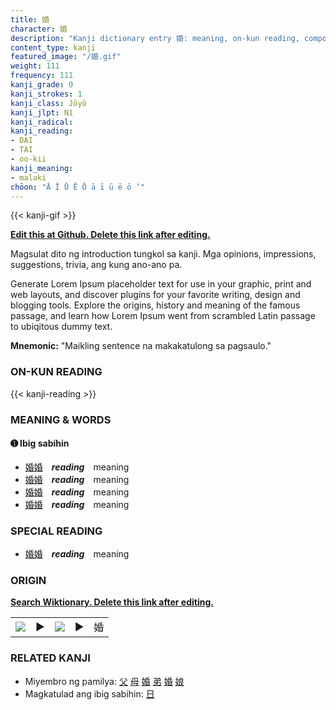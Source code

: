 ```yaml
---
title: 婚
character: 婚
description: "Kanji dictionary entry 婚: meaning, on-kun reading, compounds, origin, related kanji"
content_type: kanji
featured_image: "/婚.gif"
weight: 111
frequency: 111
kanji_grade: 0
kanji_strokes: 1
kanji_class: Jōyō
kanji_jlpt: N1
kanji_radical: 
kanji_reading: 
- DAI
- TAI
- oo-kii
kanji_meaning:
- malaki
chōon: "Ā Ī Ū Ē Ō ā ī ū ē ō ’"
---
```

[//]: # (Don't edit the line below. Kanji animated GIF code is automatically generated.)
{{< kanji-gif >}}

[//]: # (Edit below this line.)

**[Edit this at Github. Delete this link after editing.](https://github.com/tim0g/tim/tree/main/content/kanji/婚/index.md)**

Magsulat dito ng introduction tungkol sa kanji. Mga opinions, impressions, suggestions, trivia, ang kung ano-ano pa.

Generate Lorem Ipsum placeholder text for use in your graphic, print and web layouts, and discover plugins for your favorite writing, design and blogging tools. Explore the origins, history and meaning of the famous passage, and learn how Lorem Ipsum went from scrambled Latin passage to ubiqitous dummy text.
 
**Mnemonic:** "Maikling sentence na makakatulong sa pagsaulo."

### ON-KUN READING

[//]: # (Don't edit the line below. ON-KUN READING code is automatically generated.)
{{< kanji-reading >}}

### MEANING & WORDS

#### ➊ **Ibig sabihin**
  - [婚](../婚)[婚](../婚)　***reading***　meaning
  - [婚](../婚)[婚](../婚)　***reading***　meaning
  - [婚](../婚)[婚](../婚)　***reading***　meaning
  - [婚](../婚)[婚](../婚)　***reading***　meaning

### SPECIAL READING
  - [婚](../婚)[婚](../婚)　***reading***　meaning

### ORIGIN

**[Search Wiktionary. Delete this link after editing.](https://wiktionary.org/wiki/婚)**
<table class="kanji-table"><tr><td>
<img src="60px-婚-bronze.svg.png">
</td><td>▶</td><td>
<img src="60px-婚-oracle.svg.png">
</td><td>▶</td>
<td class="kanji-origin">婚</td>
</tr></table>

### RELATED KANJI
- Miyembro ng pamilya: [父](../父) [母](../母) [婚](../婚) [弟](../弟) [婚](../婚) [娘](../娘)
- Magkatulad ang ibig sabihin: [日](../日)
